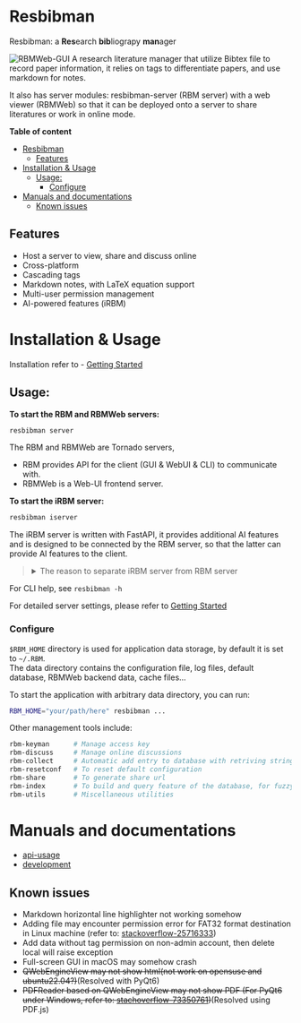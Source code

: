 # Resbibman 
Resbibman: a **Res**earch **bib**liograpy **man**ager

<!--![ResBibMan](./resbibman/docs/imgs/ResBibMan.png)-->
<!--![ResBibMan](./resbibman/docs/imgs/mainWindow.png)-->
![RBMWeb-GUI](http://limengxun.com/files/imgs/resbibman2.png)
A research literature manager that utilize Bibtex file to record paper information, 
it relies on tags to differentiate papers, and use markdown for notes.

It also has server modules: resbibman-server (RBM server) with a web viewer (RBMWeb) so that it can be deployed onto a server to share literatures or work in online mode.

**Table of content**
<!-- START doctoc generated TOC please keep comment here to allow auto update -->
<!-- DON'T EDIT THIS SECTION, INSTEAD RE-RUN doctoc TO UPDATE -->
- [Resbibman](#resbibman)
  - [Features](#features)
- [Installation \& Usage](#installation--usage)
  - [Usage:](#usage)
    - [Configure](#configure)
- [Manuals and documentations](#manuals-and-documentations)
  - [Known issues](#known-issues)

<!-- END doctoc generated TOC please keep comment here to allow auto update -->


## Features
* Host a server to view, share and discuss online
* Cross-platform
* Cascading tags  
* Markdown notes, with LaTeX equation support
* Multi-user permission management
* AI-powered features (iRBM)
<!-- * Online mode (remote storage) -->

# Installation & Usage
Installation refer to - [Getting Started](resbibman/docs/gettingStarted.md##server-startup)

<!-- ### Docker deployment <span style="color:red">[outdated]</span>
<span style="color:blue">To be revised...</span>   
Instead of manual installation, The the RBMWeb server can be deployed via docker,   

You need to edit `docker-compose.yml` to change port and mount point mapping, then execute the following commands to start:
```bash
# update docker container if it's not been built
docker-compose build
# run
docker-compose up
```
To manage access key (for usage see: `rbm-keyman -h`):
```bash
docker exec resbibman rbm-keyman ...
``` -->

## Usage:
**To start the RBM and RBMWeb servers:**
```bash
resbibman server
```
The RBM and RBMWeb are Tornado servers,   
- RBM provides API for the client (GUI & WebUI & CLI) to communicate with.
- RBMWeb is a Web-UI frontend server.

**To start the iRBM server:**
```bash
resbibman iserver
```
The iRBM server is written with FastAPI, it provides additional AI features and is designed to be connected by the RBM server, so that the latter can provide AI features to the client.  

> <details> 
> <summary>The reason to separate iRBM server from RBM server</summary>  
> - AI features may require more resources, so that the iserver can be deployed on a more powerful machine. If the user does not need AI features, there is no need to start the iserver and install the heavy AI dependencies.  <br>
> - Allocating resources to the iserver and RBM server separately can be more flexible. For example, the iserver may need more GPU memory, we can launch multiple RBM servers pointing to different `$RBM_HOME`, while sharing the same iserver. <br>
> -  It is also possible that the iserver needs a proxy to access the internet, while the RBM server does not.   
</details>

For CLI help, see `resbibman -h`  

For detailed server settings, please refer to [Getting Started](resbibman/docs/gettingStarted.md)

### Configure
`$RBM_HOME` directory is used for application data storage, by default it is set to `~/.RBM`.  
The data directory contains the configuration file, log files, default database, RBMWeb backend data, cache files...  

To start the application with arbitrary data directory, you can run: 
```bash
RBM_HOME="your/path/here" resbibman ...
```

Other management tools include: 

```bash
rbm-keyman      # Manage access key
rbm-discuss     # Manage online discussions
rbm-collect     # Automatic add entry to database with retriving string
rbm-resetconf   # To reset default configuration
rbm-share       # To generate share url
rbm-index       # To build and query feature of the database, for fuzzy search
rbm-utils       # Miscellaneous utilities
```

# Manuals and documentations
- [api-usage](resbibman/docs/api.md)
- [development](resbibman/docs/devGuide.md)

## Known issues

<!-- * May crash when changing selection (caused by auto saving) -->
* Markdown horizontal line highlighter not working somehow
* Adding file may encounter permission error for FAT32 format destination in Linux machine (refer to: [stackoverflow-25716333](https://stackoverflow.com/questions/25716333/))
* Add data without tag permission on non-admin account, then delete local will raise exception
* Full-screen GUI in macOS may somehow crash
* ~~QWebEngineView may not show html(not work on opensuse and ubuntu22.04?)~~(Resolved with PyQt6)
* ~~PDFReader based on QWebEngineView may not show PDF (For PyQt6 under Windows, refer to: [stachoverflow-73350761](https://stackoverflow.com/questions/73350761/))~~(Resolved using PDF.js)

<!-- ## Credits:
https://github.com/google/material-design-icons   
https://mozilla.github.io/pdf.js/   -->
<!-- https://github.com/MathJax/MathJax   -->

